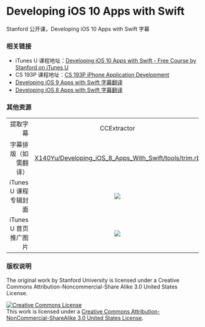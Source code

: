 # Developing iOS 10 Apps with Swift

Stanford 公开课，Developing iOS 10 Apps with Swift 字幕

### 相关链接

- iTunes U 课程地址：[Developing iOS 10 Apps with Swift - Free Course by Stanford on iTunes U](https://itunes.apple.com/us/course/developing-ios-10-apps-with-swift/id1198467120)
- CS 193P 课程地址：[CS 193P iPhone Application Development](http://web.stanford.edu/class/cs193p/cgi-bin/drupal/)
- [Developing iOS 9 Apps with Swift 字幕翻译](https://github.com/SwiftGGTeam/Developing-iOS-9-Apps-with-Swift)
- [Developing iOS 8 Apps with Swift 字幕翻译](https://github.com/X140Yu/Developing_iOS_8_Apps_With_Swift)

### 其他资源

|||
|---:|:--:|
|提取字幕|CCExtractor|
|字幕排版（如需翻译）|[X140Yu/Developing_iOS_8_Apps_With_Swift/tools/trim.rb](https://github.com/X140Yu/Developing_iOS_8_Apps_With_Swift/blob/master/tools/trim.rb)|
|iTunes U 课程专辑封面|![](http://a2.mzstatic.com/us/r30/CobaltPublic122/v4/6b/66/d0/6b66d0af-d47f-37d6-9993-9c5237401a49/d3_64_2x.png)|
|iTunes U 首页推广图片|![](http://a2.mzstatic.com/us/r30/Features122/v4/79/cb/ce/79cbce27-b961-9dfb-f044-21686543edf8/flowcase_1360_520_2x.jpeg)|

### 版权说明

The original work by Stanford University is licensed under a Creative Commons Attribution-Noncommercial-Share Alike 3.0 United States License.

<a rel="license" href="http://creativecommons.org/licenses/by-nc-sa/3.0/us/"><img alt="Creative Commons License" style="border-width:0" src="https://i.creativecommons.org/l/by-nc-sa/3.0/us/88x31.png" /></a><br />This work is licensed under a <a rel="license" href="http://creativecommons.org/licenses/by-nc-sa/3.0/us/">Creative Commons Attribution-NonCommercial-ShareAlike 3.0 United States License</a>.

